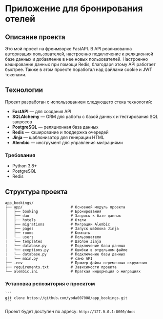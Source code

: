# Приложение для бронирования отелей

## Описание проекта

Это мой проект на фреимворке FastAPI. В API реализованна авторизация пользователей, настроенно подключение к реляционной базе данных и добавление в нее новых пользователей. Настроенно кэширование данных при помощи Redis, благодаря этому API работает быстрее. Также в этом проекте поработал над файлами cookie и JWT токенами.

## Технологии

Проект разработан с использованием следующего стека технологий:
- **FastAPI** — для создания API
- **SQLAlchemy** — ORM для работы с базой данных и тестирования SQL запросов
- **PostgreSQL** — реляционная база данных
- **Redis** — кэширование и поддержка очередей
- **Jinja** — шаблонизатор для генерации HTML
- **Alembic** — инструмент для управления миграциями

### Требования

- Python 3.8+
- PostgreSQL
- Redis

## Структура проекта

```plaintext
app_bookings/
├── app/                      # Основной модуль проекта
│   ├── booking               # Бронирования
│   ├── dao                   # Запросы к базе данных 
│   ├── hotels                # Отели
│   ├── migrations            # Миграции Alembic
│   ├── pages                 # Запуск шаблона Jinja
│   ├── rooms                 # Комнаты
│   └── users                 # Пользователи
|   └── templates             # Шаблон Jinja
|   └── database.py           # Подключение базы данных
|   └── exeptions.py          # Ошибки в отдельном файле
|   └── database.py           # Подключение базы данных
|   └── main.py               # само API
├── .env                      # Пример файла переменных окружения
├── requirements.txt          # Зависимости проекта
└── alembic.ini               # Краткая информация о миграциях
```

### Установка репозитория с проектом

    ```
    git clone https://github.com/yoda007008/app_bookings.git
    ```

Проект будет доступен по адресу: `http://127.0.0.1:8000/docs`
